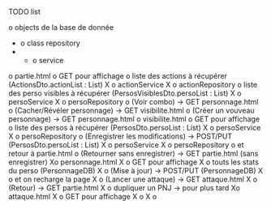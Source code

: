 
TODO list

o objects de la base de donnée
- o class repository
- - o service

o partie.html
	o GET pour affichage
		o liste des actions à récupérer (ActionsDto.actionList : List<ActionDB>)
X			o actionService
X				o actionRepository
		o liste des perso visibles à récupérer (PersosVisiblesDto.persoList : List<PersoVisible>)
X			o persoService
X				o persoRepository
	o (Voir combo) -> GET personnage.html
	o (Cacher/Révéler personnage) -> GET visibilite.html
	o (Créer un vouveau personnage) -> GET personnage.html
o visibilite.html
	o GET pour affichage
		o liste des persos à récupérer (PersosDto.persoList : List<PersonnageDB>)
X			o persoService
X				o persoRepository
	o (Enregistrer les modifications) -> POST/PUT (PersosDto.persoList : List<PersonnageDB>)
X		o persoService
X			o persoRepository
		o et retour à partie.html
	o (Retourner sans enregistrer) -> GET partie.html (sans enregistrer)
Xo personnage.html
X	o GET pour affichage
X		o touts les stats du perso (PersonnageDB)
X	o (Mise à jour) -> POST/PUT (PersonnageDB)
X		o et on recharge la page
X	o (Lancer une attaque) -> GET attaque.html
X	o (Retour) -> GET partie.html
X	o dupliquer un PNJ -> pour plus tard
Xo attaque.html
X	o GET pour affichage
X	o
X	o
	
	
